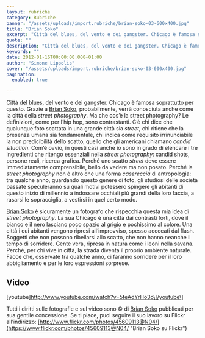 ```yaml
---
layout: rubriche
category: Rubriche
banner: "/assets/uploads/import.rubriche/brian-soko-03-600x400.jpg"
title: "Brian Soko"
excerpt: "Città del blues, del vento e dei gangster. Chicago è famosa soprattutto per questo. Grazie a Brian Soko, probabilmente, verrà conosciuta anche come la città della street photography. Ma che cos’è la street photography? Le definizioni, come per l’hip hop, sono contrastanti. C’è chi dice che qualunque foto scattata in una grande città sia street, [&hellip"
quote: ""
description: "Città del blues, del vento e dei gangster. Chicago è famosa soprattutto per questo. Grazie a Brian Soko, probabilmente, verrà conosciuta anche come la città della street photography. Ma che cos’è la street photography? Le definizioni, come per l’hip hop, sono contrastanti. C’è chi dice che qualunque foto scattata in una grande città sia street, [&hellip"
keywords: ""
date: 2012-01-16T00:00:00.000+01:00
author: "Simone Lippolis"
cover: "/assets/uploads/import.rubriche/brian-soko-03-600x400.jpg"
pagination:
  enabled: true

---
```


Città del blues, del vento e dei gangster. Chicago è famosa soprattutto per questo. Grazie a [Brian Soko](https://www.flickr.com/photos/45609113@N04/ "Brian Soko su Flickr"), probabilmente, verrà conosciuta anche come la città della _street photography_. Ma che cos’è la street photography? Le definizioni, come per l’hip hop, sono contrastanti. C’è chi dice che qualunque foto scattata in una grande città sia _street_, chi ritiene che la presenza umana sia fondamentale, chi indica come requisito irrinunciabile la non predicibilità dello scatto, quello che gli americani chiamano _candid situation_. Com’è ovvio, in questi casi anche io sono in grado di elencare i tre ingredienti che ritengo essenziali nella _street photography_: candid shots, persone reali, ricerca grafica. Perché uno scatto _street_ deve essere immediatamente comprensibile, bello da vedere ma non posato. Perché la _street photography_ non è altro che una forma _casereccia_ di antropologia: tra qualche anno, guardando questo genere di foto, gli studiosi delle società passate speculeranno su quali motivi potessero spingere gli abitanti di questo inizio di millennio a indossare occhiali più grandi della loro faccia, a rasarsi le sopracciglia, a vestirsi in quel certo modo.

[Brian Soko](https://www.flickr.com/photos/45609113@N04/ "Brian Soko su Flickr") è sicuramente un fotografo che rispecchia questa mia idea di _street photography_. La sua Chicago è una città dai contrasti forti, dove il bianco e il nero lasciano poco spazio al grigio e pochissimo al colore. Una città i cui abitanti vengono ripresi all’improvviso, spesso accecati dal flash. Soggetti che non possono ribellarsi allo scatto, che non hanno neanche il tempo di sorridere. Gente vera, ripresa in natura come i leoni nella savana. Perché, per chi vive in città, la strada diventa il proprio ambiente naturale. Facce che, osservate tra qualche anno, ci faranno sorridere per il loro abbigliamento e per le loro espressioni sorprese.

## Video

\[youtube\]http://www.youtube.com/watch?v=5feAdYrHo3o\[/youtube\]

Tutti i diritti sulle fotografie e sul video sono © di [Brian Soko](https://www.flickr.com/photos/45609113@N04/ "Brian Soko su Flickr") pubblicati per sua gentile concessione. Se ti piace, puoi seguire il suo lavoro su Flickr all’indirizzo: [http://www.flickr.com/photos/45609113@N04/](https://www.flickr.com/photos/45609113@N04/ "Brian Soko su Flickr")